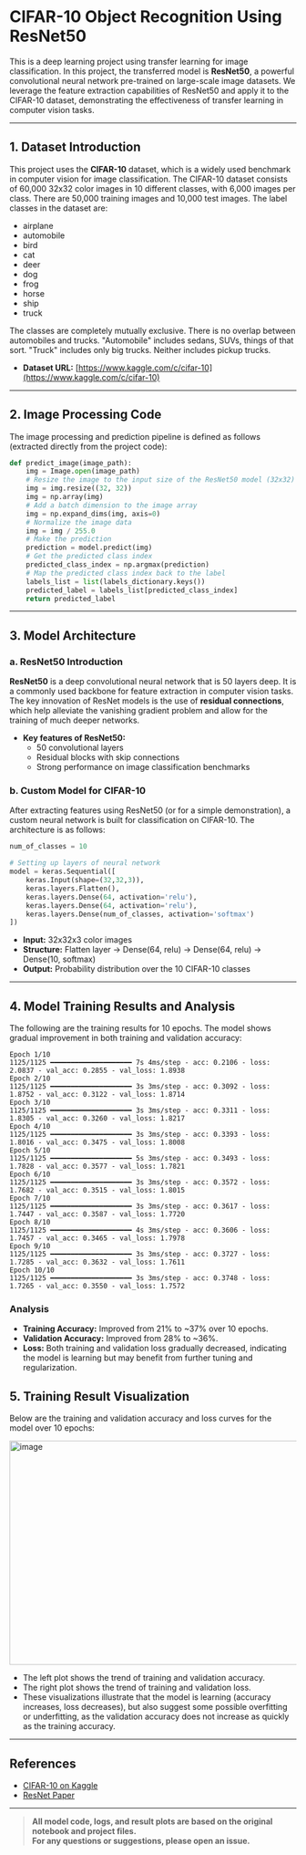 # CIFAR-10 Object Recognition Using ResNet50

This is a deep learning project using transfer learning for image classification. In this project, the transferred model is **ResNet50**, a powerful convolutional neural network pre-trained on large-scale image datasets. We leverage the feature extraction capabilities of ResNet50 and apply it to the CIFAR-10 dataset, demonstrating the effectiveness of transfer learning in computer vision tasks.

---

## 1. Dataset Introduction

This project uses the **CIFAR-10** dataset, which is a widely used benchmark in computer vision for image classification. The CIFAR-10 dataset consists of 60,000 32x32 color images in 10 different classes, with 6,000 images per class. There are 50,000 training images and 10,000 test images.
The label classes in the dataset are:

- airplane 
- automobile 
- bird
- cat
- deer
- dog
- frog
- horse
- ship
- truck

The classes are completely mutually exclusive. There is no overlap between automobiles and trucks. "Automobile" includes sedans, SUVs, things of that sort. "Truck" includes only big trucks. Neither includes pickup trucks.

- **Dataset URL:** [https://www.kaggle.com/c/cifar-10](https://www.kaggle.com/c/cifar-10)

---

## 2. Image Processing Code

The image processing and prediction pipeline is defined as follows (extracted directly from the project code):

```python
def predict_image(image_path):
    img = Image.open(image_path)
    # Resize the image to the input size of the ResNet50 model (32x32)
    img = img.resize((32, 32))
    img = np.array(img)
    # Add a batch dimension to the image array
    img = np.expand_dims(img, axis=0)
    # Normalize the image data
    img = img / 255.0
    # Make the prediction
    prediction = model.predict(img)
    # Get the predicted class index
    predicted_class_index = np.argmax(prediction)
    # Map the predicted class index back to the label
    labels_list = list(labels_dictionary.keys())
    predicted_label = labels_list[predicted_class_index]
    return predicted_label
```

---

## 3. Model Architecture

### a. ResNet50 Introduction

**ResNet50** is a deep convolutional neural network that is 50 layers deep. It is a commonly used backbone for feature extraction in computer vision tasks. The key innovation of ResNet models is the use of **residual connections**, which help alleviate the vanishing gradient problem and allow for the training of much deeper networks.

- **Key features of ResNet50:**
  - 50 convolutional layers
  - Residual blocks with skip connections
  - Strong performance on image classification benchmarks

### b. Custom Model for CIFAR-10

After extracting features using ResNet50 (or for a simple demonstration), a custom neural network is built for classification on CIFAR-10. The architecture is as follows:

```python
num_of_classes = 10

# Setting up layers of neural network
model = keras.Sequential([
    keras.Input(shape=(32,32,3)),
    keras.layers.Flatten(),
    keras.layers.Dense(64, activation='relu'),
    keras.layers.Dense(64, activation='relu'),
    keras.layers.Dense(num_of_classes, activation='softmax')
])
```

- **Input:** 32x32x3 color images
- **Structure:** Flatten layer → Dense(64, relu) → Dense(64, relu) → Dense(10, softmax)
- **Output:** Probability distribution over the 10 CIFAR-10 classes

---

## 4. Model Training Results and Analysis

The following are the training results for 10 epochs. The model shows gradual improvement in both training and validation accuracy:

```
Epoch 1/10
1125/1125 ━━━━━━━━━━━━━━━━━━━━ 7s 4ms/step - acc: 0.2106 - loss: 2.0837 - val_acc: 0.2855 - val_loss: 1.8938
Epoch 2/10
1125/1125 ━━━━━━━━━━━━━━━━━━━━ 3s 3ms/step - acc: 0.3092 - loss: 1.8752 - val_acc: 0.3122 - val_loss: 1.8714
Epoch 3/10
1125/1125 ━━━━━━━━━━━━━━━━━━━━ 3s 3ms/step - acc: 0.3311 - loss: 1.8305 - val_acc: 0.3260 - val_loss: 1.8217
Epoch 4/10
1125/1125 ━━━━━━━━━━━━━━━━━━━━ 3s 3ms/step - acc: 0.3393 - loss: 1.8016 - val_acc: 0.3475 - val_loss: 1.8008
Epoch 5/10
1125/1125 ━━━━━━━━━━━━━━━━━━━━ 5s 3ms/step - acc: 0.3493 - loss: 1.7828 - val_acc: 0.3577 - val_loss: 1.7821
Epoch 6/10
1125/1125 ━━━━━━━━━━━━━━━━━━━━ 3s 3ms/step - acc: 0.3572 - loss: 1.7682 - val_acc: 0.3515 - val_loss: 1.8015
Epoch 7/10
1125/1125 ━━━━━━━━━━━━━━━━━━━━ 3s 3ms/step - acc: 0.3617 - loss: 1.7447 - val_acc: 0.3587 - val_loss: 1.7720
Epoch 8/10
1125/1125 ━━━━━━━━━━━━━━━━━━━━ 4s 3ms/step - acc: 0.3606 - loss: 1.7457 - val_acc: 0.3465 - val_loss: 1.7978
Epoch 9/10
1125/1125 ━━━━━━━━━━━━━━━━━━━━ 3s 3ms/step - acc: 0.3727 - loss: 1.7285 - val_acc: 0.3632 - val_loss: 1.7611
Epoch 10/10
1125/1125 ━━━━━━━━━━━━━━━━━━━━ 3s 3ms/step - acc: 0.3748 - loss: 1.7265 - val_acc: 0.3550 - val_loss: 1.7572
```

### Analysis

- **Training Accuracy:** Improved from 21% to ~37% over 10 epochs.
- **Validation Accuracy:** Improved from 28% to ~36%.
- **Loss:** Both training and validation loss gradually decreased, indicating the model is learning but may benefit from further tuning and regularization.

## 5. Training Result Visualization

Below are the training and validation accuracy and loss curves for the model over 10 epochs:

<img width="1010" height="393" alt="image" src="https://github.com/user-attachments/assets/2f8aa239-6b8c-4de9-97c8-a2e74fbd9b70" />

- The left plot shows the trend of training and validation accuracy.
- The right plot shows the trend of training and validation loss.
- These visualizations illustrate that the model is learning (accuracy increases, loss decreases), but also suggest some possible overfitting or underfitting, as the validation accuracy does not increase as quickly as the training accuracy.

---

## References

- [CIFAR-10 on Kaggle](https://www.kaggle.com/c/cifar-10)
- [ResNet Paper](https://arxiv.org/abs/1512.03385)

---

> **All model code, logs, and result plots are based on the original notebook and project files.  
> For any questions or suggestions, please open an issue.**
